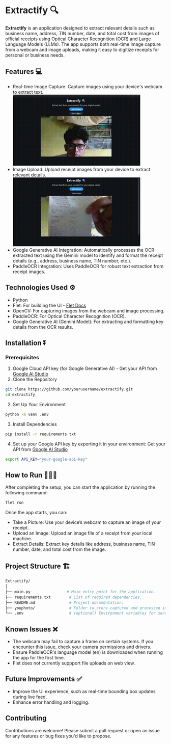 # Extractify 🔍
**Extractify** is an application designed to extract relevant details such as business name, address, TIN number, date, and total cost from images of official receipts using Optical Character Recognition (OCR) and Large Language Models (LLMs). The app supports both real-time image capture from a webcam and image uploads, making it easy to digitize receipts for personal or business needs.

## Features 💻
- Real-time Image Capture: Capture images using your device's webcam to extract text.
![Demo 1](assets/1.gif)
- Image Upload: Upload receipt images from your device to extract relevant details.
![Demo 2](assets/2.gif)
- Google Generative AI Integration: Automatically processes the OCR-extracted text using the Gemini model to identify and format the receipt details (e.g., address, business name, TIN number, etc.).
- PaddleOCR Integration: Uses PaddleOCR for robust text extraction from receipt images.

## Technologies Used ⚙️
- Python
- Flet: For building the UI - [Flet Docs](https://flet.dev/docs/)
- OpenCV: For capturing images from the webcam and image processing.
- PaddleOCR: For Optical Character Recognition (OCR).
- Google Generative AI (Gemini Model): For extracting and formatting key details from the OCR results.

## Installation ⏬
### Prerequisites
1. Google Cloud API key (for Google Generative AI) - Get your API from [Google AI Studio](https://ai.google.dev/aistudio)
1. Clone the Repository
```bash
git clone https://github.com/yourusername/extractify.git
cd extractify
```
2. Set Up Your Environment
```bash
python -m venv .env
```
3. Install Dependencies
``` bash
pip install -r requirements.txt
```
4. Set up your Google API key by exporting it in your environment:
Get your API from [Google AI Studio](https://ai.google.dev/aistudio)
```bash
export API_KEY="your-google-api-key"
```

## How to Run 🏃‍♂️‍➡️
After completing the setup, you can start the application by running the following command:
```bash
flet run
```
Once the app starts, you can:

- Take a Picture: Use your device’s webcam to capture an image of your receipt.
- Upload an Image: Upload an image file of a receipt from your local machine.
- Extract Details: Extract key details like address, business name, TIN number, date, and total cost from the image.

## Project Structure 🏗️
```bash
Extractify/
│
├── main.py                # Main entry point for the application.
├── requirements.txt        # List of required dependencies.
├── README.md               # Project documentation.
├── youphoto/               # Folder to store captured and processed images. (deletes the image immediately after processing)
└── .env                    # (optional) Environment variables for sensitive data (API keys).
```
## Known Issues ❌
- The webcam may fail to capture a frame on certain systems. If you encounter this issue, check your camera permissions and drivers.
- Ensure PaddleOCR's language model (en) is downloaded when running the app for the first time.
- Flet does not currently suppport file uploads on web view.

## Future Improvements ✅
- Improve the UI experience, such as real-time bounding box updates during live feed.
- Enhance error handling and logging.
  
## Contributing
Contributions are welcome! Please submit a pull request or open an issue for any features or bug fixes you'd like to propose.
